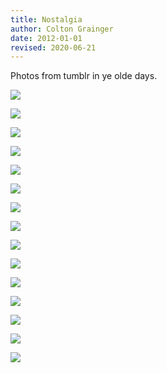 ```yaml
---
title: Nostalgia 
author: Colton Grainger
date: 2012-01-01
revised: 2020-06-21
---
```


Photos from tumblr in ye olde days.

![](attached/2012-tumblr-15.jpg)

![](attached/2012-tumblr-14.jpg)

![](attached/2012-tumblr-13.jpg)

![](attached/2012-tumblr-12.jpg)

![](attached/2012-tumblr-11.jpg)

![](attached/2012-tumblr-10.jpg)

![](attached/2012-tumblr-09.jpg)

![](attached/2012-tumblr-08.jpg)

![](attached/2012-tumblr-07.jpg)

![](attached/2012-tumblr-06.jpg)

![](attached/2012-tumblr-05.jpg)

![](attached/2012-tumblr-04.jpg)

![](attached/2012-tumblr-03.jpg)

![](attached/2012-tumblr-02.jpg)

![](attached/2012-tumblr-01.jpg)

